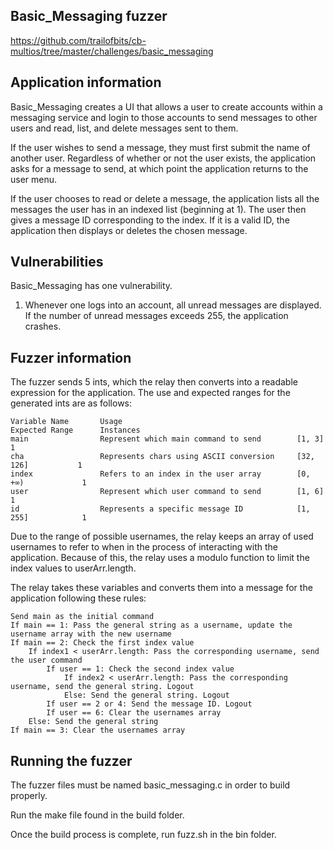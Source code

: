 ## Basic_Messaging fuzzer
https://github.com/trailofbits/cb-multios/tree/master/challenges/basic_messaging

## Application information
Basic_Messaging creates a UI that allows a user to create accounts within a messaging service and login to those accounts to send messages to other users and read, list, and delete messages sent to them.

If the user wishes to send a message, they must first submit the name of another user. Regardless of whether or not the user exists, the application asks for a message to send, at which point the application returns to the user menu.

If the user chooses to read or delete a message, the application lists all the messages the user has in an indexed list (beginning at 1). The user then gives a message ID corresponding to the index. If it is a valid ID, the application then displays or deletes the chosen message.

## Vulnerabilities
Basic_Messaging has one vulnerability.
1. Whenever one logs into an account, all unread messages are displayed. If the number of unread messages exceeds 255, the application crashes.

## Fuzzer information
The fuzzer sends 5 ints, which the relay then converts into a readable expression for the application. The use and expected ranges for the generated ints are as follows:

    Variable Name       Usage                                       Expected Range      Instances
    main                Represent which main command to send        [1, 3]              1
    cha                 Represents chars using ASCII conversion     [32, 126]           1
    index               Refers to an index in the user array        [0, +∞)             1
    user                Represent which user command to send        [1, 6]              1
    id                  Represents a specific message ID            [1, 255]            1

Due to the range of possible usernames, the relay keeps an array of used usernames to refer to when in the process of interacting with the application. Because of this, the relay uses a modulo function to limit the index values to userArr.length.

The relay takes these variables and converts them into a message for the application following these rules:

    Send main as the initial command
    If main == 1: Pass the general string as a username, update the username array with the new username
    If main == 2: Check the first index value
    	If index1 < userArr.length: Pass the corresponding username, send the user command
    		If user == 1: Check the second index value
    			If index2 < userArr.length: Pass the corresponding username, send the general string. Logout
    			Else: Send the general string. Logout
    		If user == 2 or 4: Send the message ID. Logout
    		If user == 6: Clear the usernames array
    	Else: Send the general string
    If main == 3: Clear the usernames array

## Running the fuzzer
The fuzzer files must be named basic_messaging.c in order to build properly.

Run the make file found in the build folder.

Once the build process is complete, run fuzz.sh in the bin folder.
